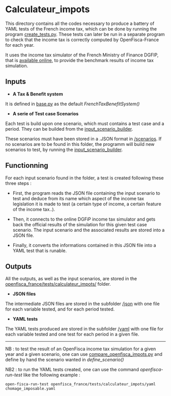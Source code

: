 # Calculateur_impots

This directory contains all the codes necessary to produce a battery of YAML tests of the French income tax, which can be done by running the program [create_tests.py](./create_tests.py). These tests can later be run in a separate program to check that the income tax is correctly computed by OpenFisca-France for each year. 

It uses the income tax simulator of the French Ministry of Finance DGFIP, that is [available online](https://www.impots.gouv.fr/portail/simulateurs), to provide the benchmark results of income tax simulation.


## Inputs

* **A Tax & Benefit system**

It is defined in [base.py](./base.py) as the default *FrenchTaxBenefitSystem()*

* **A serie of Test case Scenarios**

Each test is build upon one scenario, which must contains a test case and a period. They can be builded from the [input_scenario_builder](./input_scenario_builder/build_scenarios_to_test.py). 

These scenarios must have been stored in a .JSON format in [/scenarios](../../tests/calculateur_impots/scenarios/). If no scenarios are to be found in this folder, the programm will build new scenarios to test, by running the [input_scenario_builder](./input_scenario_builder/build_scenarios_to_test.py). 

## Functionning
 
For each input scenario found in the folder, a test is created following these three steps :

* First, the program reads the JSON file containing the input scenario to test and deduce from its name which aspect of the income tax legislation it is made to test (a certain type of income, a certain feature of the income tax..).

* Then, it connects to the online DGFiP income tax simulator and gets back the official results of the simulation for this given test case scenario. The input scenario and the associated results are stored into a JSON file.

* Finally, it converts the informations contained in this JSON file into a YAML test that is runable.

## Outputs

All the outputs, as well as the input scenarios, are stored in the [openfisca_france/tests/calculateur_impots/](../../tests/calculateur_impots/) folder.

* **JSON files**

The intermediate JSON files are stored in the subfolder [/json](../../tests/calculateur_impots/json/) with one file for each variable tested, and for each period tested.

* **YAML tests**

The YAML tests produced are stored in the subfolder [/yaml](../../tests/calculateur_impots/yaml/) with one file for each variable tested and one test for each period in a given file.


-----------------

NB : to test the result of an OpenFisca income tax simulation for a given year and a given scenario, one can use [compare_openfisca_impots.py](./compare_openfisca_impots.py) and define by hand the scenario wanted in *define_scenario()*

NB2 : to run the YAML tests created, one can use the command *openfisca-run-test* like the following example : 
```
open-fisca-run-test openfisca_france/tests/calculateur_impots/yaml chomage_imposable.yaml
```